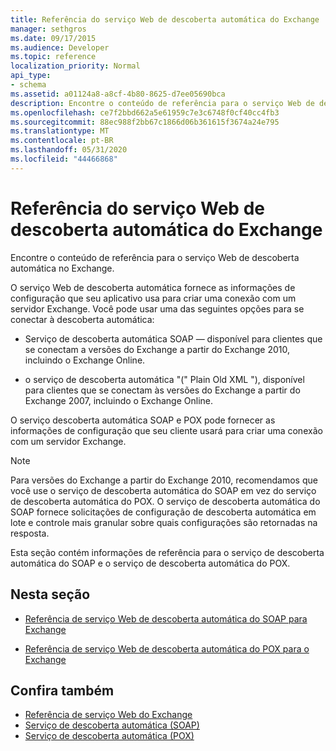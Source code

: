 ```yaml
---
title: Referência do serviço Web de descoberta automática do Exchange
manager: sethgros
ms.date: 09/17/2015
ms.audience: Developer
ms.topic: reference
localization_priority: Normal
api_type:
- schema
ms.assetid: a01124a8-a8cf-4b80-8625-d7ee05690bca
description: Encontre o conteúdo de referência para o serviço Web de descoberta automática no Exchange.
ms.openlocfilehash: ce7f2bbd662a5e61959c7e3c6748f0cf40cc4fb3
ms.sourcegitcommit: 88ec988f2bb67c1866d06b361615f3674a24e795
ms.translationtype: MT
ms.contentlocale: pt-BR
ms.lasthandoff: 05/31/2020
ms.locfileid: "44466868"
---
```

# <a name="autodiscover-web-service-reference-for-exchange"></a>Referência do serviço Web de descoberta automática do Exchange

Encontre o conteúdo de referência para o serviço Web de descoberta automática no Exchange.
  
O serviço Web de descoberta automática fornece as informações de configuração que seu aplicativo usa para criar uma conexão com um servidor Exchange. Você pode usar uma das seguintes opções para se conectar à descoberta automática:
  
- Serviço de descoberta automática SOAP — disponível para clientes que se conectam a versões do Exchange a partir do Exchange 2010, incluindo o Exchange Online.
    
- o serviço de descoberta automática "(" Plain Old XML "), disponível para clientes que se conectam às versões do Exchange a partir do Exchange 2007, incluindo o Exchange Online. 
    
O serviço descoberta automática SOAP e POX pode fornecer as informações de configuração que seu cliente usará para criar uma conexão com um servidor Exchange.
  
> [!NOTE]
> Para versões do Exchange a partir do Exchange 2010, recomendamos que você use o serviço de descoberta automática do SOAP em vez do serviço de descoberta automática do POX. O serviço de descoberta automática do SOAP fornece solicitações de configuração de descoberta automática em lote e controle mais granular sobre quais configurações são retornadas na resposta. 
  
Esta seção contém informações de referência para o serviço de descoberta automática do SOAP e o serviço de descoberta automática do POX.
  
## <a name="in-this-section"></a>Nesta seção
<a name="bk_InThisSection"> </a>

- [Referência de serviço Web de descoberta automática do SOAP para Exchange](soap-autodiscover-web-service-reference-for-exchange.md)
    
- [Referência de serviço Web de descoberta automática do POX para o Exchange](pox-autodiscover-web-service-reference-for-exchange.md)
    
## <a name="see-also"></a>Confira também

- [Referência de serviço Web do Exchange](web-services-reference-for-exchange.md)
- [Serviço de descoberta automática (SOAP)](https://msdn.microsoft.com/library/e24d1a1f-0d20-4bd9-ae4c-9112ecacea78%28Office.15%29.aspx)
- [Serviço de descoberta automática (POX)](https://msdn.microsoft.com/library/13c54de3-a91c-4424-8732-99dd8f2162ec%28Office.15%29.aspx)
    

